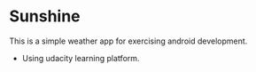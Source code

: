 # Sunshine

This is a simple weather app for exercising android development.

 * Using udacity learning platform.


